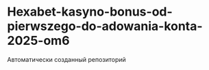 # Hexabet-kasyno-bonus-od-pierwszego-do-adowania-konta-2025-om6
Автоматически созданный репозиторий
